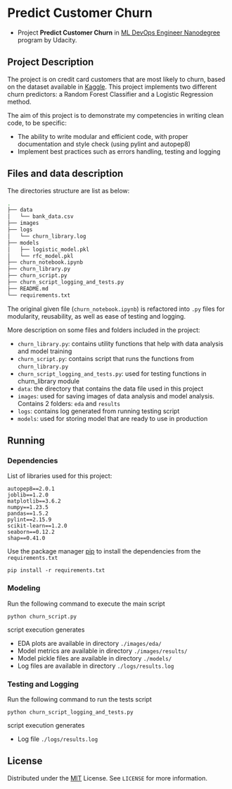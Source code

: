 # Predict Customer Churn

- Project **Predict Customer Churn** in [ML DevOps Engineer Nanodegree](https://www.udacity.com/course/machine-learning-dev-ops-engineer-nanodegree--nd0821)  program by Udacity.


## Project Description
The project is on credit card customers that are most likely to churn, based on the dataset available in [Kaggle](https://www.kaggle.com/sakshigoyal7/credit-card-customers). This project implements two different churn predictors: a Random Forest Classifier and a Logistic Regression method.

The aim of this project is to demonstrate my competencies in writing clean code, to be specific:

- The ability to write modular and efficient code, with proper documentation and style check (using pylint and autopep8)
- Implement best practices such as errors handling, testing and logging

## Files and data description
The directories structure are list as below:
```bash
.
├── data
│   └── bank_data.csv
├── images
├── logs
│   └── churn_library.log
├── models
│   ├── logistic_model.pkl
│   └── rfc_model.pkl
├── churn_notebook.ipynb
├── churn_library.py
├── churn_script.py
├── churn_script_logging_and_tests.py
├── README.md
└── requirements.txt
```
The original given file (`churn_notebook.ipynb`) is refactored into `.py` files for modularity, reusability, as well as ease of testing and logging.

More description on some files and folders included in the project:
- `churn_library.py`: contains utility functions that help with data analysis and model training
- `churn_script.py`: contains script that runs the functions from `churn_library.py`
- `churn_script_logging_and_tests.py`: used for testing functions in churn_library module
- `data`: the directory that contains the data file used in this project
- `images`: used for saving images of data analysis and model analysis. Contains 2 folders: `eda` and `results`
- `logs`: contains log generated from running testing script
- `models`: used for storing model that are ready to use in production


## Running

### Dependencies

List of libraries used for this project:

```
autopep8==2.0.1
joblib==1.2.0
matplotlib==3.6.2
numpy==1.23.5
pandas==1.5.2
pylint==2.15.9
scikit-learn==1.2.0
seaborn==0.12.2
shap==0.41.0
```

Use the package manager [pip](https://pip.pypa.io/en/stable/) to install the dependencies from the `requirements.txt`

```
pip install -r requirements.txt
```
### Modeling

Run the following command to execute the main script
```
python churn_script.py
``` 
script execution generates
- EDA plots are available in directory ```./images/eda/```
- Model metrics are available in directory ```./images/results/```
- Model pickle files are available in directory ```./models/```
- Log files are available in directory ```./logs/results.log``` 

### Testing and Logging

Run the following command to run the tests script 
```
python churn_script_logging_and_tests.py
```

script execution generates
- Log file ```./logs/results.log```

## License
Distributed under the [MIT](https://choosealicense.com/licenses/mit/) License. See ```LICENSE``` for more information.
